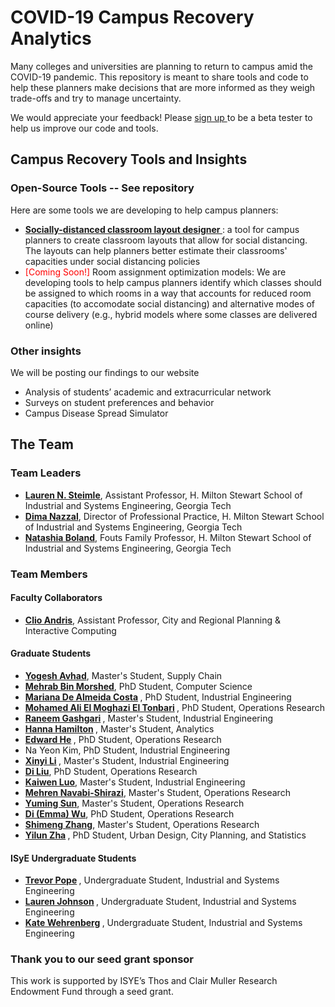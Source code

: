 # COVID-19 Campus Recovery Analytics
Many colleges and universities are planning to return to campus amid the COVID-19 pandemic. This repository is meant to share tools and code to help these planners make decisions that are more informed as they weigh trade-offs and try to manage uncertainty.

We would appreciate your feedback! Please <a href = "https://forms.office.com/Pages/ResponsePage.aspx?id=u5ghSHuuJUuLem1_MvqggwlsM-9yualNlljvVomgnNFUMTVSWkJNWE9YS1RWWUwxQ0I1RVY5WlpLNy4u" target="_blank"> sign up </a>  to be a beta tester to help us improve our code and tools.

## Campus Recovery Tools and Insights

### Open-Source Tools -- See repository
Here are some tools we are developing to help campus planners:

*  <b> <a href="https://github.com/COVID19-Campus-Recovery/social-distancing-classroom-layout"> Socially-distanced classroom layout designer </a></b>: a tool for campus planners to create classroom layouts that allow for social distancing. The layouts can help planners better estimate their classrooms' capacities under social distancing policies 
* <span style="color:red"> [Coming Soon!] </span> Room assignment optimization models: We are developing tools to help campus planners identify which classes should be assigned to which rooms in a way that accounts for reduced room capacities (to accomodate social distancing) and alternative modes of course delivery (e.g., hybrid models where some classes are delivered online)

### Other insights
We will be posting our findings to our website

* Analysis of students’ academic and extracurricular network
* Surveys on student preferences and behavior
* Campus Disease Spread Simulator





## The Team

### Team Leaders
* <b> <a href="http://pwp.gatech.edu/steimle/"> Lauren N. Steimle</a></b>, Assistant Professor, H. Milton Stewart School of Industrial and Systems Engineering, Georgia Tech
* <b> <a href="http://pwp.gatech.edu/dima-nazzal/"> Dima Nazzal</a></b>, Director of Professional Practice, H. Milton Stewart School of Industrial and Systems Engineering, Georgia Tech
* <b> <a href="https://www.isye.gatech.edu/users/natashia-boland"> Natashia Boland</a></b>, Fouts Family Professor, H. Milton Stewart School of Industrial and Systems Engineering, Georgia Tech


### Team Members

#### Faculty Collaborators
* <b> <a href="https://github.com/friendlycitieslab"> Clio Andris</a></b>, Assistant Professor, City and Regional Planning & Interactive Computing  

#### Graduate Students
* <b> <a href="https://www.linkedin.com/in/yogesh-avhad"> Yogesh Avhad</a></b>, Master's Student, Supply Chain
* <b> <a href="https://www.linkedin.com/in/mehrabmorshed/"> Mehrab Bin Morshed</a></b>, PhD Student, Computer Science
* <b> <a href="https://www.linkedin.com/in/mariana-de-almeida-costa"> Mariana De Almeida Costa</a> </b>, PhD Student, Industrial Engineering
* <b> <a href="https://www.linkedin.com/in/mohamed-el-tonbari-846170127/"> Mohamed Ali El Moghazi El Tonbari</a> </b>, PhD Student, Operations Research
* <b> <a href="http://rgashgari.mystrikingly.com/"> Raneem Gashgari</a> </b>, Master's Student, Industrial Engineering
* <b> <a href="https://www.linkedin.com/in/hanna-hamilton-398874110/"> Hanna Hamilton</a> </b>, Master's Student, Analytics
* <b> <a href="https://www.linkedin.com/in/edward-he-68801312a/"> Edward He</a> </b>, PhD Student, Operations Research 
* Na Yeon Kim, PhD Student, Industrial Engineering
* <b> <a href="https://www.linkedin.com/in/xinyi-li-329a9419b"> Xinyi Li</a> </b>, Master's Student, Industrial Engineering
* <b> <a href="https://www.linkedin.com/in/di-liu-8b9831112/"> Di Liu</a></b>, PhD Student, Operations Research 
* <b> <a href="https://www.linkedin.com/in/kaiwen-kevin-luo-2893aa17b/"> Kaiwen Luo</a></b>, Master's Student, Industrial Engineering
* <b> <a href="https://www.linkedin.com/in/mehran-navabi-157a9559"> Mehren Navabi-Shirazi</a></b>, Master's Student, Operations Research
* <b> <a href="https://www.linkedin.com/in/yuming-sun-573901151"> Yuming Sun</a></b>, Master's Student, Operations Research
* <b> <a href="https://www.linkedin.com/in/di-emma-wu/"> Di (Emma) Wu</a></b>, PhD Student, Operations Research
* <b> <a href="https://www.linkedin.com/in/shimeng-zhang146a94149/"> Shimeng Zhang</a></b>, Master's Student, Operations Research
* <b> <a href ="https://www.linkedin.com/in/yilun-elon-zha-454818180/"> Yilun Zha</a> </b>, PhD Student, Urban Design, City Planning, and Statistics

#### ISyE Undergraduate Students
* <b> <a href="https://github.com/trevor-pope"> Trevor Pope</a> </b>, Undergraduate Student, Industrial and Systems Engineering
* <b> <a href="https://www.linkedin.com/in/laurenashleigh/"> Lauren Johnson</a> </b>, Undergraduate Student, Industrial and Systems Engineering
* <b> <a href="https://www.linkedin.com/in/katherine-anne-wehrenberg/"> Kate Wehrenberg</a> </b>, Undergraduate Student, Industrial and Systems Engineering


### Thank you to our seed grant sponsor
This work is supported by ISYE’s Thos and Clair Muller Research Endowment Fund through a seed grant.


